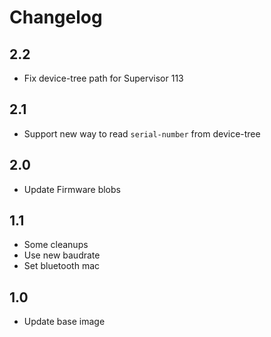 # Changelog

## 2.2
- Fix device-tree path for Supervisor 113

## 2.1
- Support new way to read `serial-number` from device-tree

## 2.0
- Update Firmware blobs

## 1.1
- Some cleanups
- Use new baudrate
- Set bluetooth mac

## 1.0
- Update base image
